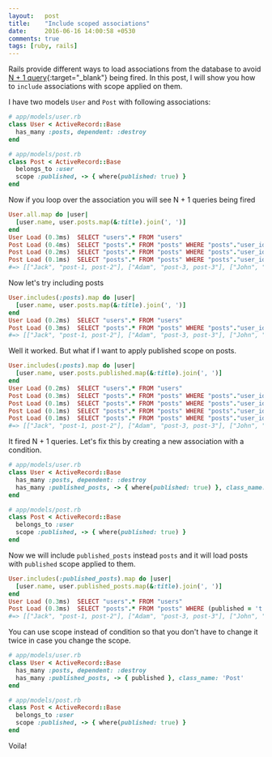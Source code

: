 ```yaml
---
layout:   post
title:    "Include scoped associations"
date:     2016-06-16 14:00:58 +0530
comments: true
tags: [ruby, rails]
---
```


Rails provide different ways to load associations from the database to avoid [N + 1 query][eager-loading-associations]{:target="_blank"} being fired.
In this post, I will show you how to `include` associations with scope applied on them.

I have two models `User` and `Post` with following associations:

```ruby
# app/models/user.rb
class User < ActiveRecord::Base
  has_many :posts, dependent: :destroy
end

# app/models/post.rb
class Post < ActiveRecord::Base
  belongs_to :user
  scope :published, -> { where(published: true) }
end
```

Now if you loop over the association you will see N + 1 queries being fired

```ruby
User.all.map do |user|
  [user.name, user.posts.map(&:title).join(', ')]
end
User Load (0.3ms)  SELECT "users".* FROM "users"
Post Load (0.4ms)  SELECT "posts".* FROM "posts" WHERE "posts"."user_id" = ?  [["user_id", 1]]
Post Load (0.2ms)  SELECT "posts".* FROM "posts" WHERE "posts"."user_id" = ?  [["user_id", 2]]
Post Load (0.1ms)  SELECT "posts".* FROM "posts" WHERE "posts"."user_id" = ?  [["user_id", 3]]
#=> [["Jack", "post-1, post-2"], ["Adam", "post-3, post-3"], ["John", "post-5, post-6"]]
```

Now let's try including posts

```ruby
User.includes(:posts).map do |user|
  [user.name, user.posts.map(&:title).join(', ')]
end
User Load (0.2ms)  SELECT "users".* FROM "users"
Post Load (0.3ms)  SELECT "posts".* FROM "posts" WHERE "posts"."user_id" IN (1, 2, 3)
#=> [["Jack", "post-1, post-2"], ["Adam", "post-3, post-3"], ["John", "post-5, post-6"]]
```
Well it worked. But what if I want to apply published scope on posts.

```ruby
User.includes(:posts).map do |user|
  [user.name, user.posts.published.map(&:title).join(', ')]
end
User Load (0.2ms)  SELECT "users".* FROM "users"
Post Load (0.3ms)  SELECT "posts".* FROM "posts" WHERE "posts"."user_id" IN (1, 2, 3)
Post Load (0.1ms)  SELECT "posts".* FROM "posts" WHERE "posts"."user_id" = ? AND "posts"."published" = 't'  [["user_id", 1]]
Post Load (0.1ms)  SELECT "posts".* FROM "posts" WHERE "posts"."user_id" = ? AND "posts"."published" = 't'  [["user_id", 2]]
Post Load (0.1ms)  SELECT "posts".* FROM "posts" WHERE "posts"."user_id" = ? AND "posts"."published" = 't'  [["user_id", 3]]
#=> [["Jack", "post-1, post-2"], ["Adam", "post-3, post-3"], ["John", "post-5, post-6"]]
```

It fired N + 1 queries.
Let's fix this by creating a new association with a condition.

```ruby
# app/models/user.rb
class User < ActiveRecord::Base
  has_many :posts, dependent: :destroy
  has_many :published_posts, -> { where(published: true) }, class_name: 'Post'
end

# app/models/post.rb
class Post < ActiveRecord::Base
  belongs_to :user
  scope :published, -> { where(published: true) }
end
```

Now we will include `published_posts` instead `posts` and it will load posts with `published` scope applied to them.

```ruby
User.includes(:published_posts).map do |user|
  [user.name, user.published_posts.map(&:title).join(', ')]
end
User Load (0.3ms)  SELECT "users".* FROM "users"
Post Load (0.3ms)  SELECT "posts".* FROM "posts" WHERE (published = 't') AND "posts"."user_id" IN (1, 2, 3)
#=> [["Jack", "post-1, post-2"], ["Adam", "post-3, post-3"], ["John", "post-5, post-6"]]

```

You can use scope instead of condition so that you don't have to change it twice in case you change the scope.

```ruby
# app/models/user.rb
class User < ActiveRecord::Base
  has_many :posts, dependent: :destroy
  has_many :published_posts, -> { published }, class_name: 'Post'
end

# app/models/post.rb
class Post < ActiveRecord::Base
  belongs_to :user
  scope :published, -> { where(published: true) }
end
```

Voila!

[eager-loading-associations]: http://guides.rubyonrails.org/active_record_querying.html#eager-loading-associations
